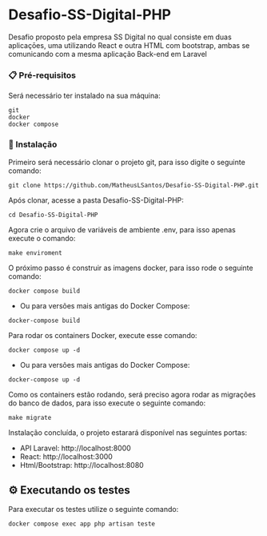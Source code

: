 # Desafio-SS-Digital-PHP
Desafio proposto pela empresa SS Digital no qual consiste em duas aplicaçōes, uma utilizando React e outra HTML com bootstrap, ambas se comunicando com a mesma aplicação Back-end em Laravel

### 📋 Pré-requisitos

Será necessário ter instalado na sua máquina:

```
git
docker
docker compose

```

### 🔧 Instalação

Primeiro será necessário clonar o projeto git, para isso digite o seguinte comando:

```
git clone https://github.com/MatheusLSantos/Desafio-SS-Digital-PHP.git
```

Após clonar, acesse a pasta Desafio-SS-Digital-PHP:

```
cd Desafio-SS-Digital-PHP
```

Agora crie o arquivo de variáveis de ambiente .env, para isso apenas execute o comando:

```
make enviroment
```

O próximo passo é construir as imagens docker, para isso rode o seguinte comando:

```
docker compose build
```

 - Ou para versões mais antigas do Docker Compose:

```
docker-compose build
```

Para rodar os containers Docker, execute esse comando:

```
docker compose up -d
```

 - Ou para versões mais antigas do Docker Compose:
```
docker-compose up -d
```

Como os containers estão rodando, será preciso agora rodar as migrações do banco de dados, para isso execute o seguinte comando:

```
make migrate
```

Instalação concluída, o projeto estarará disponível nas seguintes portas:

 - API Laravel: http://localhost:8000
 - React: http://localhost:3000
 - Html/Bootstrap: http://localhost:8080

## ⚙️ Executando os testes

Para executar os testes utilize o seguinte comando:

```
docker compose exec app php artisan teste
```
